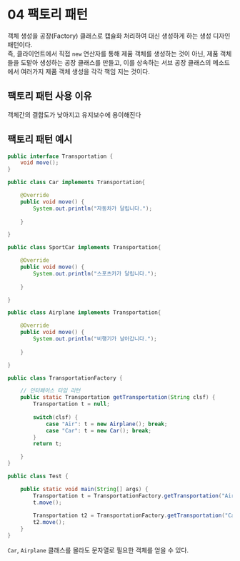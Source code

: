 # 04 팩토리 패턴
객체 생성을 공장(Factory) 클래스로 캡슐화 처리하여 대신 생성하게 하는 생성 디자인 패턴이다.  
즉, 클라이언트에서 직접 `new` 연산자를 통해 제품 객체를 생성하는 것이 아닌, 제품 객체들을 도맡아 생성하는 공장 클래스를 만들고, 이를 상속하는 서브 공장 클래스의 메소드에서 여러가지 제품 객체 생성을 각각 책임 지는 것이다. 


## 팩토리 패턴 사용 이유
객체간의 결합도가 낮아지고 유지보수에 용이해진다


## 팩토리 패턴 예시
```java
public interface Transportation {
    void move();
}

public class Car implements Transportation{

	@Override
	public void move() {
		System.out.println("자동차가 달립니다.");
		
	}

}

public class SportCar implements Transportation{

	@Override
	public void move() {
		System.out.println("스포츠카가 달립니다.");
		
	}

}

public class Airplane implements Transportation{

	@Override
	public void move() {
		System.out.println("비행기가 날아갑니다.");
		
	}

}

```
```java
public class TransportationFactory {

    // 인터페이스 타입 리턴 
    public static Transportation getTransportation(String clsf) {
        Transportation t = null;
        
        switch(clsf) {
            case "Air": t = new Airplane(); break;
            case "Car": t = new Car(); break;
        }
        return t;

    }
}
```
```java
public class Test {

	public static void main(String[] args) {
        Transportation t = TransportationFactory.getTransportation("Air");
        t.move();
                
        Transportation t2 = TransportationFactory.getTransportation("Car");
        t2.move();
    }
}
```
`Car`, `Airplane` 클래스를 몰라도 문자열로 필요한 객체를 얻을 수 있다. 
